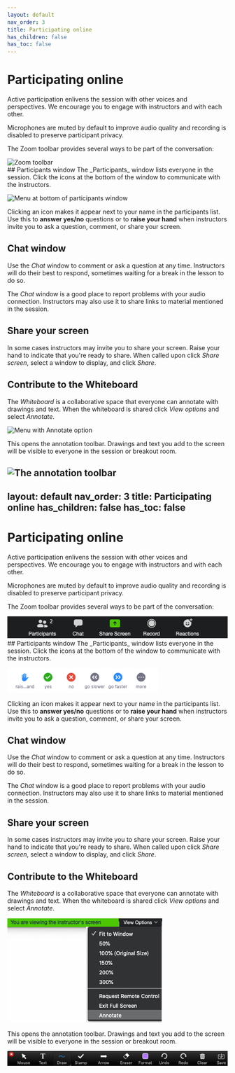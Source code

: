 ```yaml
---
layout: default
nav_order: 3
title: Participating online
has_children: false
has_toc: false
---
```

# Participating online
Active participation enlivens the session with other voices and perspectives. We encourage you to engage with instructors and with each other.

Microphones are muted by default to improve audio quality and recording is disabled to preserve participant privacy.

The Zoom toolbar provides several ways to be part of the conversation:

<img src="media/zoom_toolbar.png" alt="Zoom toolbar" width="510"/>
<br/>
## Participants window
The _Participants_ window lists everyone in the session. Click the icons at the bottom of the window to communicate with the instructors.

![Menu at bottom of participants window](media/participants_window_menu.png)

Clicking an icon makes it appear next to your name in the participants list. Use this to **answer yes/no** questions or to **raise your hand** when instructors invite you to ask a question, comment, or share your screen.
<br/>
## Chat window
Use the _Chat_ window to comment or ask a question at any time. Instructors will do their best to respond, sometimes waiting for a break in the lesson to do so.

The _Chat_ window is a good place to report problems with your audio connection. Instructors may also use it to share links to material mentioned in the session.
<br/>
## Share your screen
In some cases instructors may invite you to share your screen. Raise your hand to indicate that you're ready to share. When called upon click _Share screen_, select a window to display, and click _Share_.
<br/>
## Contribute to the Whiteboard
The _Whiteboard_ is a collaborative space that everyone can annotate with drawings and text. When the whiteboard is shared click _View options_ and select _Annotate_.

![Menu with Annotate option](media/open_annotate_toolbar.png)

This opens the annotation toolbar. Drawings and text you add to the screen will be visible to everyone in the session or breakout room.

![The annotation toolbar](media/annotate_toolbar.png)
---
layout: default
nav_order: 3
title: Participating online
has_children: false
has_toc: false
---
# Participating online
Active participation enlivens the session with other voices and perspectives. We encourage you to engage with instructors and with each other.

Microphones are muted by default to improve audio quality and recording is disabled to preserve participant privacy.

The Zoom toolbar provides several ways to be part of the conversation:

<img src="images/zoom_toolbar.png" alt="Zoom toolbar" width="510"/>
<br/>
## Participants window
The _Participants_ window lists everyone in the session. Click the icons at the bottom of the window to communicate with the instructors.

![Menu at bottom of participants window](images/participants_window_menu.png)

Clicking an icon makes it appear next to your name in the participants list. Use this to **answer yes/no** questions or to **raise your hand** when instructors invite you to ask a question, comment, or share your screen.
<br/>
## Chat window
Use the _Chat_ window to comment or ask a question at any time. Instructors will do their best to respond, sometimes waiting for a break in the lesson to do so.

The _Chat_ window is a good place to report problems with your audio connection. Instructors may also use it to share links to material mentioned in the session.
<br/>
## Share your screen
In some cases instructors may invite you to share your screen. Raise your hand to indicate that you're ready to share. When called upon click _Share screen_, select a window to display, and click _Share_.
<br/>
## Contribute to the Whiteboard
The _Whiteboard_ is a collaborative space that everyone can annotate with drawings and text. When the whiteboard is shared click _View options_ and select _Annotate_.

![Menu with Annotate option](images/open_annotate_toolbar.png)

This opens the annotation toolbar. Drawings and text you add to the screen will be visible to everyone in the session or breakout room.

![The annotation toolbar](images/annotate_toolbar.png)
